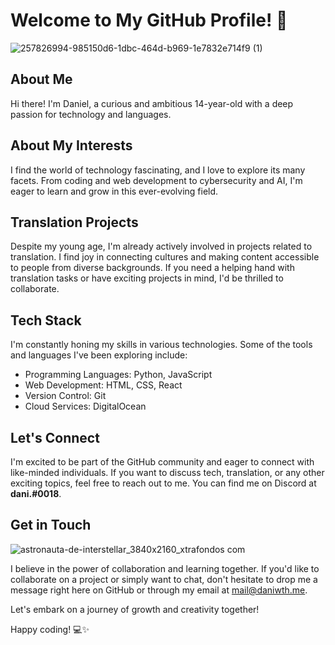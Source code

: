 # Welcome to My GitHub Profile! 👋
![257826994-985150d6-1dbc-464d-b969-1e7832e714f9 (1)](https://github.com/daniwth/daniwth/assets/93330784/0865e596-d865-454f-8a23-bcc3d35cf8c8)

## About Me

Hi there! I'm Daniel, a curious and ambitious 14-year-old with a deep passion for technology and languages.

## About My Interests

I find the world of technology fascinating, and I love to explore its many facets. From coding and web development to cybersecurity and AI, I'm eager to learn and grow in this ever-evolving field.

## Translation Projects

Despite my young age, I'm already actively involved in projects related to translation. I find joy in connecting cultures and making content accessible to people from diverse backgrounds. If you need a helping hand with translation tasks or have exciting projects in mind, I'd be thrilled to collaborate.

## Tech Stack

I'm constantly honing my skills in various technologies. Some of the tools and languages I've been exploring include:

- Programming Languages: Python, JavaScript
- Web Development: HTML, CSS, React
- Version Control: Git
- Cloud Services: DigitalOcean

## Let's Connect

I'm excited to be part of the GitHub community and eager to connect with like-minded individuals. If you want to discuss tech, translation, or any other exciting topics, feel free to reach out to me. You can find me on Discord at **dani.#0018**.

## Get in Touch
![astronauta-de-interstellar_3840x2160_xtrafondos com](https://github.com/daniwth/daniwth/assets/93330784/7989c69c-96dd-4e9e-9bfa-5d506ca96c3d)

I believe in the power of collaboration and learning together. If you'd like to collaborate on a project or simply want to chat, don't hesitate to drop me a message right here on GitHub or through my email at mail@daniwth.me.

Let's embark on a journey of growth and creativity together!

Happy coding! 💻✨
